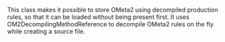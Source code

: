 This class makes it possible to store OMeta2 using decompiled production rules, so that it can be loaded without being present first.
It uses OM2DecompilingMethodReference to decompile OMeta2 rules on the fly while creating a source file.